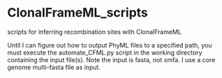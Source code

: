 # ClonalFrameML_scripts
scripts for inferring recombination sites with ClonalFrameML


Until I can figure out how to output PhyML files to a specified path, you must execute the automate_CFML.py script in the working directory containing the input file(s). Note the input is fasta, not xmfa. I use a core genome multi-fasta file as input.